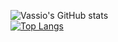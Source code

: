 

![Vassio's GitHub stats](https://github-readme-stats.vercel.app/api?username=vzakharchenko&show_icons=true&theme=radical)   
[![Top Langs](https://github-readme-stats.vercel.app/api/top-langs/?username=vzakharchenko&hide=Smali&langs_count=9&theme=radical)](https://github.com/vzakharchenko/vzakharchenko)  

